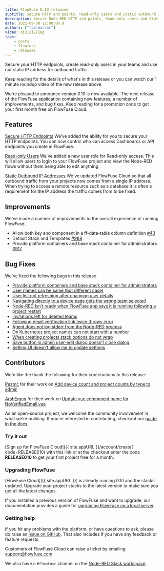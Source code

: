 ```yaml
---
title: FlowFuse 0.10 released
subtitle: Secure HTTP end points, Read-only users and Static outbound IPs
description: Secure Node-RED HTTP end points, Read-only users and Static outbound IPs
date: 2022-09-30 12:00:00.0
authors: ["rob-marcer"]
video: mjR1iiEFiBg
tags:
    - posts
    - flowfuse
    - releases
---
```


Secure your HTTP endpoints, create read-only users in your teams and use our static IP address for outbound traffic

<!--more-->

Keep reading for the details of what's in this release or you can watch our 1 minute roundup video of the new release above. 

We're pleased to announce version 0.10 is now available. The next release of the FlowFuse application containing new features, a number of improvements, and bug fixes. Keep reading for a promotion code to get your first month free on FlowFuse Cloud. 

## Features
[Secure HTTP Endpoints](https://github.com/FlowFuse/flowfuse/issues/578)
We've added the ability for you to secure your HTTP endpoints. You can now control who can access Dashboards or API endpoints you create in FlowFuse.

[Read-only Users](https://github.com/FlowFuse/flowfuse/issues/657)
We've added a new user role for Read-only access. This will allow users to login to your FlowFuse project and view the Node-RED flows without them being able to edit anything.

[Static Outbound IP Addresses](/docs/cloud/introduction/#ip-addresses)
We've updated FlowFuse Cloud so that all outbound traffic from your projects now comes from a single IP address. When trying to access a remote resource such as a database it is often a requirement for the IP address the traffic comes from to be fixed. 

## Improvements
We've made a number of improvements to the overall experience of running FlowFuse.

- Allow both key and component in a ff-data-table column definition [#43](https://github.com/FlowFuse/forge-ui-components/issues/43)
- Default Stack and Templates [#989](https://github.com/FlowFuse/flowfuse/issues/989)
- Provide platform containers and base stack container for administrators [#917](https://github.com/FlowFuse/flowfuse/issues/917)

## Bug Fixes
We've fixed the following bugs in this release.
- [Provide platform containers and base stack container for administrators](https://github.com/FlowFuse/flowfuse/issues/917)
- [User names can be same (but different case)](https://github.com/FlowFuse/flowfuse/issues/983)
- [User list not refreshing after changing user details](https://github.com/FlowFuse/flowfuse/issues/463)
- [Navigating directly to a device page gets the wrong team selected](https://github.com/FlowFuse/flowfuse/issues/986)
- [Node-RED Isn't ready when FlowFuse app says it is running following a project restart](https://github.com/FlowFuse/flowfuse/issues/941)
- [Invitations left for deleted teams](https://github.com/FlowFuse/flowfuse/issues/923)
- [Following email verification link twice throws error](https://github.com/FlowFuse/flowfuse/issues/1024)
- [Agent does not log stderr from the Node-RED process](https://github.com/FlowFuse/device-agent/issues/21)
- [On Kubernetes project names can not start with a number](https://github.com/FlowFuse/flowfuse/issues/948)
- [When creating projects stack options do not wrap](https://github.com/FlowFuse/flowfuse/issues/930)
- [Save button in admin user-edit dialog doesn't close dialog](https://github.com/FlowFuse/flowfuse/issues/979)
- [Setting UI doesn't allow me to update settings](https://github.com/FlowFuse/flowfuse/issues/911)

## Contributors
We'd like the thank the following for their contributions to this release:

[Pezmc](https://github.com/Pezmc) for their work on [Add device count and project counts by type to admin](https://github.com/FlowFuse/flowfuse/pull/949)

[ArshErgon](https://github.com/ArshErgon) for their work on [Update vue component name for NoVerifiedEmail.vue](https://github.com/FlowFuse/flowfuse/pull/977)

As an open-source project, we welcome the community involvement in what we're building. If you're interested in contributing, checkout our [guide in the docs](/docs/contribute/).

### Try it out

[Sign up for FlowFuse Cloud]({{ site.appURL }}/account/create?code=RELEASE010) with this link  or at the checkout enter the code **RELEASE010** to get your first project free for a month.

### Upgrading FlowFuse

[FlowFuse Cloud]({{ site.appURL }}) is already running 0.10 and the stacks updated. Upgrade your project stacks to the latest version to make sure you get all the latest changes.

If you installed a previous version of FlowFuse and want to upgrade, our documentation provides a
guide for [upgrading FlowFuse on a local server](/docs/upgrade/#upgrading-flowfuse).

### Getting help

If you hit any problems with the platform, or have questions to ask, please do
raise an [issue on GitHub](https://github.com/FlowFuse/flowfuse/issues).
That also includes if you have any feedback or feature requests.

Customers of FlowFuse Cloud can raise a ticket by emailing support@flowfuse.com

We also have a `#flowfuse` channel on the [Node-RED Slack workspace](https://nodered.org/slack).
